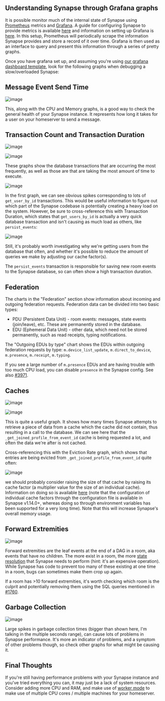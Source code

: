 ## Understanding Synapse through Grafana graphs

It is possible monitor much of the internal state of Synapse using [Prometheus](https://prometheus.io) 
metrics and [Grafana](https://grafana.com/). 
A guide for configuring Synapse to provide metrics is available [here](../../metrics-howto.md) 
and information on setting up Grafana is [here](https://github.com/matrix-org/synapse/tree/master/contrib/grafana).
In this setup, Prometheus will periodically scrape the information Synapse provides and
store a record of it over time. Grafana is then used as an interface to query and
present this information through a series of pretty graphs.

Once you have grafana set up, and assuming you're using [our grafana dashboard template](https://github.com/matrix-org/synapse/blob/master/contrib/grafana/synapse.json), look for the following graphs when debugging a slow/overloaded Synapse:

## Message Event Send Time

![image](https://user-images.githubusercontent.com/1342360/82239409-a1c8e900-9930-11ea-8081-e4614e0c63f4.png)

This, along with the CPU and Memory graphs, is a good way to check the general health of your Synapse instance. It represents how long it takes for a user on your homeserver to send a message.

## Transaction Count and Transaction Duration

![image](https://user-images.githubusercontent.com/1342360/82239985-8d392080-9931-11ea-80d0-843ab2f22e1e.png)

![image](https://user-images.githubusercontent.com/1342360/82240050-ab068580-9931-11ea-98f1-f94671cbac9a.png)

These graphs show the database transactions that are occurring the most frequently, as well as those are that are taking the most amount of time to execute.

![image](https://user-images.githubusercontent.com/1342360/82240192-e86b1300-9931-11ea-9aac-3e2c9bfa6fdc.png)

In the first graph, we can see obvious spikes corresponding to lots of `get_user_by_id` transactions. This would be useful information to figure out which part of the Synapse codebase is potentially creating a heavy load on the system. However, be sure to cross-reference this with Transaction Duration, which states that `get_users_by_id` is actually a very quick database transaction and isn't causing as much load as others, like `persist_events`:

![image](https://user-images.githubusercontent.com/1342360/82240467-62030100-9932-11ea-8db9-917f2d977fe1.png)

Still, it's probably worth investigating why we're getting users from the database that often, and whether it's possible to reduce the amount of queries we make by adjusting our cache factor(s).

The `persist_events` transaction is responsible for saving new room events to the Synapse database, so can often show a high transaction duration.

## Federation

The charts in the "Federation" section show information about incoming and outgoing federation requests. Federation data can be divided into two basic types:

- PDU (Persistent Data Unit) - room events: messages, state events (join/leave), etc. These are permanently stored in the database.
- EDU (Ephemeral Data Unit) - other data, which need not be stored permanently, such as read receipts, typing notifications.

The "Outgoing EDUs by type" chart shows the EDUs within outgoing federation requests by type: `m.device_list_update`, `m.direct_to_device`, `m.presence`, `m.receipt`, `m.typing`.

If you see a large number of `m.presence` EDUs and are having trouble with too much CPU load, you can disable `presence` in the Synapse config. See also [#3971](https://github.com/matrix-org/synapse/issues/3971).

## Caches

![image](https://user-images.githubusercontent.com/1342360/82240572-8b239180-9932-11ea-96ff-6b5f0e57ebe5.png)

![image](https://user-images.githubusercontent.com/1342360/82240666-b8703f80-9932-11ea-86af-9f663988d8da.png)

This is quite a useful graph. It shows how many times Synapse attempts to retrieve a piece of data from a cache which the cache did not contain, thus resulting in a call to the database. We can see here that the `_get_joined_profile_from_event_id` cache is being requested a lot, and often the data we're after is not cached.

Cross-referencing this with the Eviction Rate graph, which shows that entries are being evicted from `_get_joined_profile_from_event_id` quite often:

![image](https://user-images.githubusercontent.com/1342360/82240766-de95df80-9932-11ea-8c15-5acfc57c48da.png)

we should probably consider raising the size of that cache by raising its cache factor (a multiplier value for the size of an individual cache). Information on doing so is available [here](https://github.com/matrix-org/synapse/blob/ee421e524478c1ad8d43741c27379499c2f6135c/docs/sample_config.yaml#L608-L642) (note that the configuration of individual cache factors through the configuration file is available in Synapse v1.14.0+, whereas doing so through environment variables has been supported for a very long time). Note that this will increase Synapse's overall memory usage.

## Forward Extremities

![image](https://user-images.githubusercontent.com/1342360/82241440-13566680-9934-11ea-8b88-ba468db937ed.png)

Forward extremities are the leaf events at the end of a DAG in a room, aka events that have no children. The more exist in a room, the more [state resolution](https://matrix.org/docs/spec/server_server/r0.1.3#room-state-resolution) that Synapse needs to perform (hint: it's an expensive operation). While Synapse has code to prevent too many of these existing at one time in a room, bugs can sometimes make them crop up again.

If a room has >10 forward extremities, it's worth checking which room is the culprit and potentially removing them using the SQL queries mentioned in [#1760](https://github.com/matrix-org/synapse/issues/1760).

## Garbage Collection

![image](https://user-images.githubusercontent.com/1342360/82241911-da6ac180-9934-11ea-9a0d-a311fe22acd0.png)

Large spikes in garbage collection times (bigger than shown here, I'm talking in the multiple seconds range), can cause lots of problems in Synapse performance. It's more an indicator of problems, and a symptom of other problems though, so check other graphs for what might be causing it.

## Final Thoughts

If you're still having performance problems with your Synapse instance and you've 
tried everything you can, it may just be a lack of system resources. Consider adding
more CPU and RAM, and make use of [worker mode](../../workers.md) 
to make use of multiple CPU cores / multiple machines for your homeserver.